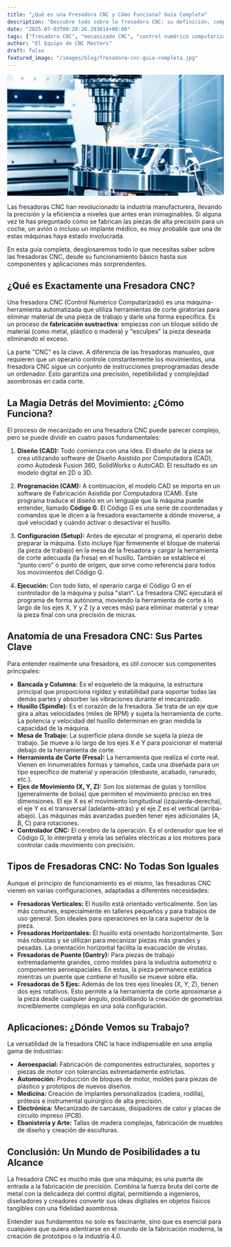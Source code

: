 ```yaml
---
title: "¿Qué es una Fresadora CNC y Cómo Funciona? Guía Completa"
description: "Descubre todo sobre la fresadora CNC: su definición, componentes clave, tipos, aplicaciones y las ventajas que ofrece en la fabricación moderna. La guía definitiva."
date: "2025-07-03T09:28:26.293614+00:00"
tags: ["fresadora CNC", "mecanizado CNC", "control numérico computarizado", "fabricación sustractiva", "código G", "herramientas de corte", "industria 4.0"]
author: "El Equipo de CNC Masters"
draft: false
featured_image: "/images/blog/fresadora-cnc-guia-completa.jpg"
---
```


![¿Qué es una Fresadora CNC y Cómo Funciona? Guía Completa](como-nivelar-la-cama-de-tu-fresadora-3018.png)


Las fresadoras CNC han revolucionado la industria manufacturera, llevando la precisión y la eficiencia a niveles que antes eran inimaginables. Si alguna vez te has preguntado cómo se fabrican las piezas de alta precisión para un coche, un avión o incluso un implante médico, es muy probable que una de estas máquinas haya estado involucrada.

En esta guía completa, desglosaremos todo lo que necesitas saber sobre las fresadoras CNC, desde su funcionamiento básico hasta sus componentes y aplicaciones más sorprendentes.

## ¿Qué es Exactamente una Fresadora CNC?

Una fresadora CNC (Control Numérico Computarizado) es una máquina-herramienta automatizada que utiliza herramientas de corte giratorias para eliminar material de una pieza de trabajo y darle una forma específica. Es un proceso de **fabricación sustractiva**: empiezas con un bloque sólido de material (como metal, plástico o madera) y "esculpes" la pieza deseada eliminando el exceso.

La parte "CNC" es la clave. A diferencia de las fresadoras manuales, que requieren que un operario controle constantemente los movimientos, una fresadora CNC sigue un conjunto de instrucciones preprogramadas desde un ordenador. Esto garantiza una precisión, repetibilidad y complejidad asombrosas en cada corte.

## La Magia Detrás del Movimiento: ¿Cómo Funciona?

El proceso de mecanizado en una fresadora CNC puede parecer complejo, pero se puede dividir en cuatro pasos fundamentales:

1.  **Diseño (CAD):** Todo comienza con una idea. El diseño de la pieza se crea utilizando software de Diseño Asistido por Computadora (CAD), como Autodesk Fusion 360, SolidWorks o AutoCAD. El resultado es un modelo digital en 2D o 3D.

2.  **Programación (CAM):** A continuación, el modelo CAD se importa en un software de Fabricación Asistida por Computadora (CAM). Este programa traduce el diseño en un lenguaje que la máquina puede entender, llamado **Código G**. El Código G es una serie de coordenadas y comandos que le dicen a la fresadora exactamente a dónde moverse, a qué velocidad y cuándo activar o desactivar el husillo.

3.  **Configuración (Setup):** Antes de ejecutar el programa, el operario debe preparar la máquina. Esto incluye fijar firmemente el bloque de material (la pieza de trabajo) en la mesa de la fresadora y cargar la herramienta de corte adecuada (la fresa) en el husillo. También se establece el "punto cero" o punto de origen, que sirve como referencia para todos los movimientos del Código G.

4.  **Ejecución:** Con todo listo, el operario carga el Código G en el controlador de la máquina y pulsa "start". La fresadora CNC ejecutará el programa de forma autónoma, moviendo la herramienta de corte a lo largo de los ejes X, Y y Z (y a veces más) para eliminar material y crear la pieza final con una precisión de micras.

## Anatomía de una Fresadora CNC: Sus Partes Clave

Para entender realmente una fresadora, es útil conocer sus componentes principales:

*   **Bancada y Columna:** Es el esqueleto de la máquina, la estructura principal que proporciona rigidez y estabilidad para soportar todas las demás partes y absorber las vibraciones durante el mecanizado.
*   **Husillo (Spindle):** Es el corazón de la fresadora. Se trata de un eje que gira a altas velocidades (miles de RPM) y sujeta la herramienta de corte. La potencia y velocidad del husillo determinan en gran medida la capacidad de la máquina.
*   **Mesa de Trabajo:** La superficie plana donde se sujeta la pieza de trabajo. Se mueve a lo largo de los ejes X e Y para posicionar el material debajo de la herramienta de corte.
*   **Herramienta de Corte (Fresa):** La herramienta que realiza el corte real. Vienen en innumerables formas y tamaños, cada una diseñada para un tipo específico de material y operación (desbaste, acabado, ranurado, etc.).
*   **Ejes de Movimiento (X, Y, Z):** Son los sistemas de guías y tornillos (generalmente de bolas) que permiten el movimiento preciso en tres dimensiones. El eje X es el movimiento longitudinal (izquierda-derecha), el eje Y es el transversal (adelante-atrás) y el eje Z es el vertical (arriba-abajo). Las máquinas más avanzadas pueden tener ejes adicionales (A, B, C) para rotaciones.
*   **Controlador CNC:** El cerebro de la operación. Es el ordenador que lee el Código G, lo interpreta y envía las señales eléctricas a los motores para controlar cada movimiento con precisión.

## Tipos de Fresadoras CNC: No Todas Son Iguales

Aunque el principio de funcionamiento es el mismo, las fresadoras CNC vienen en varias configuraciones, adaptadas a diferentes necesidades:

*   **Fresadoras Verticales:** El husillo está orientado verticalmente. Son las más comunes, especialmente en talleres pequeños y para trabajos de uso general. Son ideales para operaciones en la cara superior de la pieza.
*   **Fresadoras Horizontales:** El husillo está orientado horizontalmente. Son más robustas y se utilizan para mecanizar piezas más grandes y pesadas. La orientación horizontal facilita la evacuación de virutas.
*   **Fresadoras de Puente (Gantry):** Para piezas de trabajo extremadamente grandes, como moldes para la industria automotriz o componentes aeroespaciales. En estas, la pieza permanece estática mientras un puente que contiene el husillo se mueve sobre ella.
*   **Fresadoras de 5 Ejes:** Además de los tres ejes lineales (X, Y, Z), tienen dos ejes rotativos. Esto permite a la herramienta de corte aproximarse a la pieza desde cualquier ángulo, posibilitando la creación de geometrías increíblemente complejas en una sola configuración.

## Aplicaciones: ¿Dónde Vemos su Trabajo?

La versatilidad de la fresadora CNC la hace indispensable en una amplia gama de industrias:

*   **Aeroespacial:** Fabricación de componentes estructurales, soportes y piezas de motor con tolerancias extremadamente estrictas.
*   **Automoción:** Producción de bloques de motor, moldes para piezas de plástico y prototipos de nuevos diseños.
*   **Medicina:** Creación de implantes personalizados (cadera, rodilla), prótesis e instrumental quirúrgico de alta precisión.
*   **Electrónica:** Mecanizado de carcasas, disipadores de calor y placas de circuito impreso (PCB).
*   **Ebanistería y Arte:** Tallas de madera complejas, fabricación de muebles de diseño y creación de esculturas.

## Conclusión: Un Mundo de Posibilidades a tu Alcance

La fresadora CNC es mucho más que una máquina; es una puerta de entrada a la fabricación de precisión. Combina la fuerza bruta del corte de metal con la delicadeza del control digital, permitiendo a ingenieros, diseñadores y creadores convertir sus ideas digitales en objetos físicos tangibles con una fidelidad asombrosa.

Entender sus fundamentos no solo es fascinante, sino que es esencial para cualquiera que quiera adentrarse en el mundo de la fabricación moderna, la creación de prototipos o la industria 4.0.